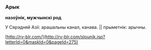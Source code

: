 ### Арык
**назоўнік, мужчынскі род**

У Сярэдняй Азіі: арашальны канал, канава. || прыметнік: арычны.

<a rel="author">[http://rv-blr.com/](http://rv-blr.com/slounik.jsp?letterId=0&maskId=0&pageId=275)</a>
